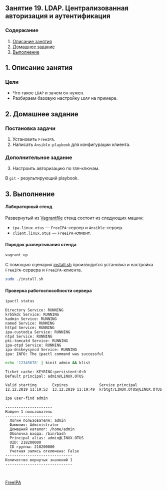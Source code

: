 ## Занятие 19. LDAP. Централизованная авторизация и аутентификация
### Содержание
1. [Описание занятия](#description)  
2. [Домашнее задание](#homework)  
3. [Выполнение](#exec)  

## 1. Описание занятия <a name="description"></a>
### Цели
- Что такое `LDAP` и зачем он нужен.  
- Разбираем базовую настройку `LDAP` на примере.  

## 2. Домашнее задание  <a name="homework"></a>
### Постановка задачи
1) Установить `FreeIPA`.  
2) Написать `Ansible-playbook` для конфигурации клиента.  

### Дополнительное задание
3) Настроить авторизацию по `SSH`-ключам.  

В `git` - результирующий playbook.  


## 3. Выполнение <a name="exec"></a>  
#### Лабораторный стенд

Развернутый из [Vagrantfile]() стенд состоит из следующих машин:  
- `ipa.linux.otus` — `FreeIPA`-сервер и `Ansible`-сервер.   
- `client.linux.otus` — `FreeIPA`-клиент.  

#### Порядок развертывания стенда
```bash
vagrant up
```
С помощью сценария [install.sh](https://github.com/che-a/OTUS_LinuxAdministrator/blob/master/tasks/19/install.sh) производится установка и настройка `FreeIPA`-сервера и `FreeIPA`-клиента. 
```bash
sudo ./install.sh
```
#### Проверка работоспособности сервера
```bash
ipactl status
```
```console
Directory Service: RUNNING
krb5kdc Service: RUNNING
kadmin Service: RUNNING
named Service: RUNNING
httpd Service: RUNNING
ipa-custodia Service: RUNNING
ntpd Service: RUNNING
pki-tomcatd Service: RUNNING
ipa-otpd Service: RUNNING
ipa-dnskeysyncd Service: RUNNING
ipa: INFO: The ipactl command was successful
```

```bash
echo '12345678' | kinit admin && klist
```
```console
Ticket cache: KEYRING:persistent:0:0
Default principal: admin@LINUX.OTUS

Valid starting       Expires              Service principal
12.12.2019 11:19:53  13.12.2019 11:19:49  krbtgt/LINUX.OTUS@LINUX.OTUS
```

```bash
ipa user-find admin
```
```console
---------------------
Найден 1 пользователь
---------------------
  Логин пользователя: admin
  Фамилия: Administrator
  Домашний каталог: /home/admin
  Оболочка входа: /bin/bash
  Principal alias: admin@LINUX.OTUS
  UID: 218200000
  ID группы: 218200000
  Учетная запись отключена: False
------------------------------
Количество вернутых значений 1
------------------------------
```

```bash
```
```console

```


[FreeIPA](https://www.freeipa.org/page/Main_Page)
